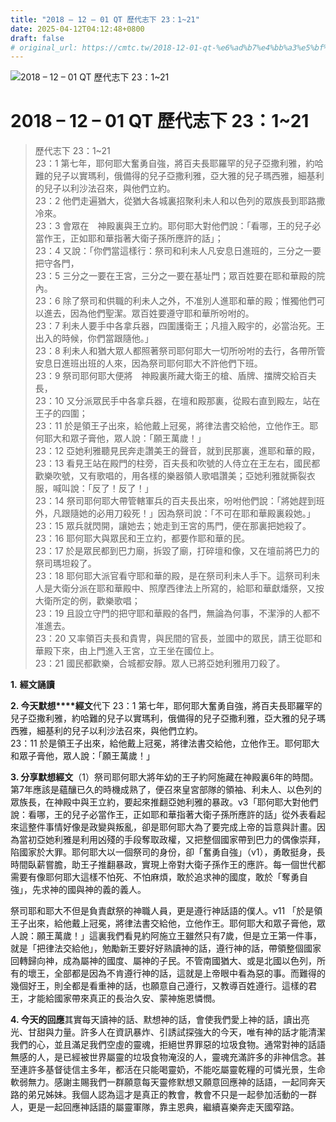 ```yaml
---
title: "2018 – 12 – 01 QT 歷代志下 23：1~21"
date: 2025-04-12T04:12:48+0800
draft: false
# original_url: https://cmtc.tw/2018-12-01-qt-%e6%ad%b7%e4%bb%a3%e5%bf%97%e4%b8%8b-23%ef%bc%9a121
---
```


![2018 – 12 – 01 QT  歷代志下 23：1\~21](/images/qt.jpg   "2018 – 12 – 01 QT  歷代志下 23：1\~21")

# 2018 – 12 – 01 QT 歷代志下 23：1\~21

> 歷代志下 23：1\~21  
> 23：1 第七年，耶何耶大奮勇自強，將百夫長耶羅罕的兒子亞撒利雅，約哈難的兒子以實瑪利，俄備得的兒子亞撒利雅，亞大雅的兒子瑪西雅，細基利的兒子以利沙法召來，與他們立約。  
> 23：2 他們走遍猶大，從猶大各城裏招聚利未人和以色列的眾族長到耶路撒冷來。  
> 23：3 會眾在　神殿裏與王立約。耶何耶大對他們說：「看哪，王的兒子必當作王，正如耶和華指著大衛子孫所應許的話」；  
> 23：4 又說：「你們當這樣行：祭司和利未人凡安息日進班的，三分之一要把守各門，  
> 23：5 三分之一要在王宮，三分之一要在基址門；眾百姓要在耶和華殿的院內。  
> 23：6 除了祭司和供職的利未人之外，不准別人進耶和華的殿；惟獨他們可以進去，因為他們聖潔。眾百姓要遵守耶和華所吩咐的。  
> 23：7 利未人要手中各拿兵器，四圍護衛王；凡擅入殿宇的，必當治死。王出入的時候，你們當跟隨他。」  
> 23：8 利未人和猶大眾人都照著祭司耶何耶大一切所吩咐的去行，各帶所管安息日進班出班的人來，因為祭司耶何耶大不許他們下班。  
> 23：9 祭司耶何耶大便將　神殿裏所藏大衛王的槍、盾牌、擋牌交給百夫長，  
> 23：10 又分派眾民手中各拿兵器，在壇和殿那裏，從殿右直到殿左，站在王子的四圍；  
> 23：11 於是領王子出來，給他戴上冠冕，將律法書交給他，立他作王。耶何耶大和眾子膏他，眾人說：「願王萬歲！」  
> 23：12 亞她利雅聽見民奔走讚美王的聲音，就到民那裏，進耶和華的殿，  
> 23：13 看見王站在殿門的柱旁，百夫長和吹號的人侍立在王左右，國民都歡樂吹號，又有歌唱的，用各樣的樂器領人歌唱讚美；亞她利雅就撕裂衣服，喊叫說：「反了！反了！」  
> 23：14 祭司耶何耶大帶管轄軍兵的百夫長出來，吩咐他們說：「將她趕到班外，凡跟隨她的必用刀殺死！」因為祭司說：「不可在耶和華殿裏殺她。」  
> 23：15 眾兵就閃開，讓她去；她走到王宮的馬門，便在那裏把她殺了。  
> 23：16 耶何耶大與眾民和王立約，都要作耶和華的民。  
> 23：17 於是眾民都到巴力廟，拆毀了廟，打碎壇和像，又在壇前將巴力的祭司瑪坦殺了。  
> 23：18 耶何耶大派官看守耶和華的殿，是在祭司利未人手下。這祭司利未人是大衛分派在耶和華殿中、照摩西律法上所寫的，給耶和華獻燔祭，又按大衛所定的例，歡樂歌唱；  
> 23：19 且設立守門的把守耶和華殿的各門，無論為何事，不潔淨的人都不准進去。  
> 23：20 又率領百夫長和貴冑，與民間的官長，並國中的眾民，請王從耶和華殿下來，由上門進入王宮，立王坐在國位上。  
> 23：21 國民都歡樂，合城都安靜。眾人已將亞她利雅用刀殺了。

**1.** **經文誦讀**

**2. 今天默想****經文**代下 23：1 第七年，耶何耶大奮勇自強，將百夫長耶羅罕的兒子亞撒利雅，約哈難的兒子以實瑪利，俄備得的兒子亞撒利雅，亞大雅的兒子瑪西雅，細基利的兒子以利沙法召來，與他們立約。  
23：11 於是領王子出來，給他戴上冠冕，將律法書交給他，立他作王。耶何耶大和眾子膏他，眾人說：「願王萬歲！」

**3. 分享默想經文**（1）祭司耶何耶大將年幼的王子約阿施藏在神殿裏6年的時間。第7年應該是蘊釀已久的時機成熟了，便召來皇宮部隊的領袖、利未人、以色列的眾族長，在神殿中與王立約，要起來推翻亞她利雅的暴政。v3「耶何耶大對他們說：看哪，王的兒子必當作王，正如耶和華指著大衛子孫所應許的話」從外表看起來這整件事情好像是政變與叛亂，卻是耶何耶大為了要完成上帝的旨意與計畫。因為當初亞她利雅是利用凶殘的手段奪取政權，又把整個國家帶到巴力的偶像崇拜，陷國家於大罪。耶何耶大以一個祭司的身份，卻「奮勇自強」（v1），勇敢挺身，長時間臥薪嘗膽，助王子推翻暴政，實現上帝對大衛子孫作王的應許。每一個世代都需要有像耶何耶大這樣不怕死、不怕麻煩，敢於追求神的國度，敢於「奪勇自強」，先求神的國與神的義的義人。

祭司耶和耶大不但是負責獻祭的神職人員，更是遵行神話語的僕人。v11 「於是領王子出來，給他戴上冠冕，將律法書交給他，立他作王。耶何耶大和眾子膏他，眾人說：願王萬歲！」這裏我們看見約阿施立王雖然只有7歲，但是立王第一件事，就是「把律法交給他」，勉勵新王要好好熟讀神的話，遵行神的話，帶領整個國家回轉歸向神，成為屬神的國度、屬神的子民。不管南國猶大、或是北國以色列，所有的壞王，全部都是因為不肯遵行神的話，這就是上帝眼中看為惡的事。而難得的幾個好王，則全都是看重神的話，也願意自己遵行，又教導百姓遵行。這樣的君王，才能給國家帶來真正的長治久安、蒙神施恩憐憫。

**4. 今天的回應**其實每天讀神的話、默想神的話，會使我們愛上神的話，讀出亮光、甘甜與力量。許多人在資訊暴炸、引誘試探強大的今天，唯有神的話才能清潔我們的心，並且滿足我們空虛的靈魂，拒絕世界罪惡的垃圾食物。通常對神的話語無感的人，是已經被世界屬靈的垃圾食物淹沒的人，靈魂充滿許多的非神信念。甚至連許多基督徒信主多年，都活在只能喝靈奶，不能吃屬靈乾糧的可憐光景，生命軟弱無力。感謝主賜我們一群願意每天靈修默想又願意回應神的話語，一起同奔天路的弟兄姊妹。我個人認為這才是真正的教會，教會不只是一起參加活動的一群人，更是一起回應神話語的屬靈軍隊，靠主恩典，繼續喜樂奔走天國窄路。